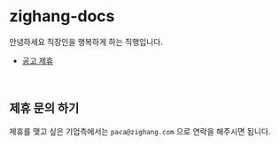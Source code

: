 # zighang-docs

안녕하세요 직장인을 행복하게 하는 직행입니다.

* [공고 제휴](docs/공고%20제휴/README.md)
<!-- * [시작하기 전](README.md) -->
<!-- * [(제휴사) 월간 보고서 API](docs/report-api.md) -->
<!-- * [직행 유저 유입 추적 SPEC](docs/spec.md) -->

<br>

## 제휴 문의 하기

제휴를 맺고 싶은 기업측에서는 `paca@zighang.com` 으로 연락을 해주시면 됩니다.



